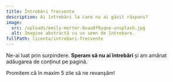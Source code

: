 ```yaml
---
title: Întrebări frecvente
description: Ai întrebări la care nu ai găsit răspuns?
image:
  src: /uploads/emily-morter-8xaa0f9yqne-unsplash.jpg
  alt: Imagine abstractă cu un semn de întrebare.
fullPath: licenta/intrebari-frecvente
---
```

Ne-ai luat prin surpindere. **Speram să nu ai întrebări** și am amânat adăugarea de conținut pe pagină.

Promitem că în maxim 5 zile să ne revanșăm!

<Fig src="/uploads/untitled-design-8-.png" alt="undefined" caption="undefined"></Fig>